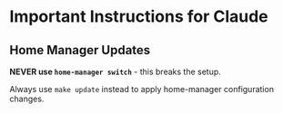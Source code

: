 # Important Instructions for Claude

## Home Manager Updates
**NEVER use `home-manager switch`** - this breaks the setup.

Always use `make update` instead to apply home-manager configuration changes.